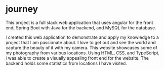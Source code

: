 # journey

This project is a full stack web application that uses angular for the front end, Spring Boot with Java for the backend, and MySQL for the database.

I created this web application to demonstrate and apply my knowledge to a project that I am passionate about. I love to get out and see the world and capture the beauty of it with my camera. This website showcases some of my photography from various locations. Using HTML, CSS, and TypeScript, I was able to create a visually appealing front end for the website. The backend holds some statistics from locations I have visited. 
